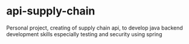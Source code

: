 # api-supply-chain
Personal project, creating of supply chain api, to develop java backend development skills especially testing and security using spring 
